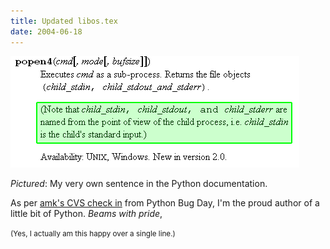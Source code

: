```yaml
---
title: Updated libos.tex
date: 2004-06-18
---
```


![Line 380 of libos.tex](/Gfx/PythonFame.png)

*Pictured*: My very own sentence in the Python documentation.

As per [amk's CVS check in][amk] from Python Bug Day, I'm the proud
author of a little bit of Python. *Beams with pride*,

[amk]: https://bugs.python.org/issue918710

<small>(Yes, I actually am this happy over a single line.)</small>
